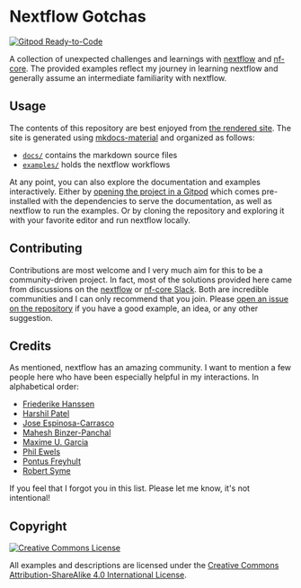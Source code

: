 # Nextflow Gotchas

[![Gitpod Ready-to-Code](https://img.shields.io/badge/Gitpod-Ready--to--Code-blue?logo=gitpod)](https://gitpod.io/#https://github.com/Midnighter/nextflow-gotchas)

A collection of unexpected challenges and learnings with [nextflow](https://nextflow.io/) and [nf-core](https://nf-co.re/). The provided examples reflect my journey in learning nextflow and generally assume an intermediate familiarity with nextflow.

## Usage

The contents of this repository are best enjoyed from [the rendered site](https://midnighter.github.io/nextflow-gotchas). The site is generated using [mkdocs-material](https://squidfunk.github.io/mkdocs-material/) and organized as follows:

-   [`docs/`](docs/) contains the markdown source files
-   [`examples/`](examples/) holds the nextflow workflows

At any point, you can also explore the documentation and examples interactively. Either by [opening the project in a Gitpod]() which comes pre-installed with the dependencies to serve the documentation, as well as nextflow to run the examples. Or by cloning the repository and exploring it with your favorite editor and run nextflow locally.

## Contributing

Contributions are most welcome and I very much aim for this to be a community-driven project. In fact, most of the solutions provided here came from discussions on the [nextflow](https://join.slack.com/t/nextflow/shared_invite/zt-11iwlxtw5-R6SNBpVksOJAx5sPOXNrZg) or [nf-core Slack](https://nfcore.slack.com/). Both are incredible communities and I can only recommend that you join. Please [open an issue on the repository](https://github.com/Midnighter/nextflow-gotchas/issues) if you have a good example, an idea, or any other suggestion.

## Credits

As mentioned, nextflow has an amazing community. I want to mention a few people here who have been especially helpful in my interactions. In alphabetical order:

-   [Friederike Hanssen](https://github.com/FriederikeHanssen)
-   [Harshil Patel](https://github.com/drpatelh)
-   [Jose Espinosa-Carrasco](https://github.com/JoseEspinosa)
-   [Mahesh Binzer-Panchal](https://github.com/mahesh-panchal)
-   [Maxime U. Garcia](https://github.com/maxulysse)
-   [Phil Ewels](https://github.com/ewels)
-   [Pontus Freyhult](https://github.com/pontus)
-   [Robert Syme](https://github.com/robsyme)

If you feel that I forgot you in this list. Please let me know, it's not intentional!

## Copyright

<a rel="license" href="http://creativecommons.org/licenses/by-sa/4.0/"><img alt="Creative Commons License" style="border-width:0" src="https://i.creativecommons.org/l/by-sa/4.0/88x31.png" /></a>

All examples and descriptions are licensed under the <a rel="license" href="http://creativecommons.org/licenses/by-sa/4.0/">Creative Commons Attribution-ShareAlike 4.0 International License</a>.
